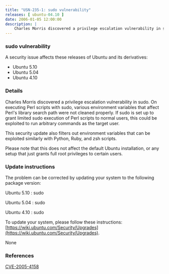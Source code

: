 ```yaml
---
title: "USN-235-1: sudo vulnerability"
releases: [ ubuntu-04.10 ]
date: 2006-01-05 12:00:00
description: |
    Charles Morris discovered a privilege escalation vulnerability in sudo.  On executing Perl scripts with sudo, various environment variables that affect Perl&#39;s library search path were not cleaned properly. If sudo is set up to grant limited sudo execution of Perl scripts to normal users, this could be exploited to run arbitrary commands as the target user.
--- 
```

 
### sudo vulnerability

A security issue affects these releases of Ubuntu and its derivatives:

* Ubuntu 5.10
* Ubuntu 5.04
* Ubuntu 4.10

### Details

Charles Morris discovered a privilege escalation vulnerability in sudo. On executing Perl scripts with sudo, various environment variables that affect Perl&#39;s library search path were not cleaned properly. If sudo is set up to grant limited sudo execution of Perl scripts to normal users, this could be exploited to run arbitrary commands as the target user.

This security update also filters out environment variables that can be exploited similarly with Python, Ruby, and zsh scripts.

Please note that this does not affect the default Ubuntu installation, or any setup that just grants full root privileges to certain users.

### Update instructions

The problem can be corrected by updating your system to the following package version:

Ubuntu 5.10
 : sudo 

Ubuntu 5.04
 : sudo 

Ubuntu 4.10
 : sudo 

To update your system, please follow these instructions: [https://wiki.ubuntu.com/Security/Upgrades](https://wiki.ubuntu.com/Security/Upgrades).

None

### References

 [CVE-2005-4158](http://people.ubuntu.com/~ubuntu-security/cve/CVE-2005-4158)
 
